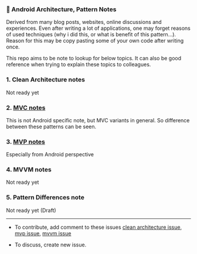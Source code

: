 ### :blue_book: Android Architecture, Pattern Notes
Derived from many blog posts, websites, online discussions and experiences. Even after writing a lot of applications, one may forget reasons of used techniques (why i did this, or what is benefit of this pattern...). Reason for this may be copy pasting some of your own code after writing once.

This repo aims to be note to lookup for below topics. It can also be good reference when trying to explain these topics to colleagues.

### 1. Clean Architecture notes
Not ready yet

### 2. [MVC notes](https://github.com/jemshit/android_architecture_notes/blob/master/mvc_cheatsheet.md)

This is not Android specific note, but MVC variants in general. So difference between these patterns can be seen.

### 3. [MVP notes](https://github.com/jemshit/android_architecture_notes/blob/master/mvp_cheatsheet.md)
Especially from Android perspective

### 4. MVVM notes
Not ready yet

### 5. Pattern Differences note
Not ready yet (Draft)

---
- To contribute, add comment to these issues [clean architecture issue](https://github.com/jemshit/android_architecture_notes/issues/1), [mvp issue](https://github.com/jemshit/android_architecture_notes/issues/2), [mvvm issue](https://github.com/jemshit/android_architecture_notes/issues/3)

- To discuss, create new issue.
